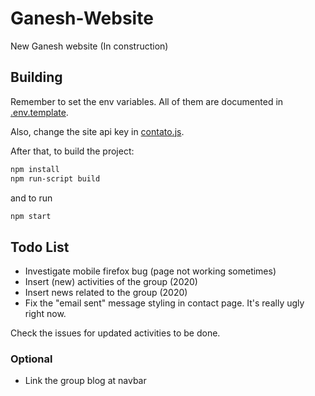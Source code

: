 # Ganesh-Website

New Ganesh website (In construction)

## Building

Remember to set the env variables. All of them are documented in [.env.template](.env.template).

Also, change the site api key in [contato.js](pages/contato.js).

After that, to build the project:

```bash
npm install
npm run-script build
```

and to run

```bash
npm start
```

## Todo List

- Investigate mobile firefox bug (page not working sometimes)
- Insert (new) activities of the group (2020)
- Insert news related to the group (2020)
- Fix the "email sent" message styling in contact page. It's really ugly right now.

Check the issues for updated activities to be done.

### Optional

- Link the group blog at navbar
